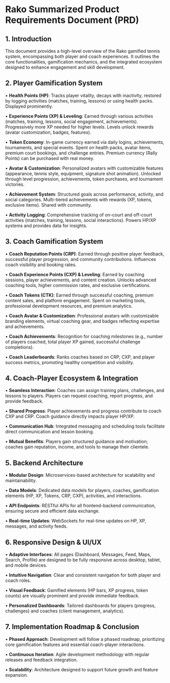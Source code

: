 
# Rako Summarized Product Requirements Document (PRD)

## 1. Introduction

This document provides a high-level overview of the Rako gamified tennis system, encompassing both player and coach experiences. It outlines the core functionalities, gamification mechanics, and the integrated ecosystem designed to enhance engagement and skill development.

## 2. Player Gamification System

• **Health Points (HP)**: Tracks player vitality, decays with inactivity, restored by logging activities (matches, training, lessons) or using health packs. Displayed prominently.

• **Experience Points (XP) & Leveling**: Earned through various activities (matches, training, lessons, social engagement, achievements). Progressively more XP needed for higher levels. Levels unlock rewards (avatar customization, badges, features).

• **Token Economy**: In-game currency earned via daily logins, achievements, tournaments, and special events. Spent on health packs, avatar items, premium court bookings, and challenge entries. Premium currency (Rally Points) can be purchased with real money.

• **Avatar & Customization**: Personalized avatars with customizable features (appearance, tennis style, equipment, signature shot animation). Unlocked through level progression, achievements, token purchases, and tournament victories.

• **Achievement System**: Structured goals across performance, activity, and social categories. Multi-tiered achievements with rewards (XP, tokens, exclusive items). Shared with community.

• **Activity Logging**: Comprehensive tracking of on-court and off-court activities (matches, training, lessons, social interactions). Powers HP/XP systems and provides data for insights.

## 3. Coach Gamification System

• **Coach Reputation Points (CRP)**: Earned through positive player feedback, successful player progression, and community contributions. Influences coach visibility and booking rates.

• **Coach Experience Points (CXP) & Leveling**: Earned by coaching sessions, player achievements, and content creation. Unlocks advanced coaching tools, higher commission rates, and exclusive certifications.

• **Coach Tokens (CTK)**: Earned through successful coaching, premium content sales, and platform engagement. Spent on marketing tools, professional development resources, and premium analytics.

• **Coach Avatar & Customization**: Professional avatars with customizable branding elements, virtual coaching gear, and badges reflecting expertise and achievements.

• **Coach Achievements**: Recognition for coaching milestones (e.g., number of players coached, total player XP gained, successful challenge completions).

• **Coach Leaderboards**: Ranks coaches based on CRP, CXP, and player success metrics, promoting healthy competition and visibility.

## 4. Coach-Player Ecosystem & Integration

• **Seamless Interaction**: Coaches can assign training plans, challenges, and lessons to players. Players can request coaching, report progress, and provide feedback.

• **Shared Progress**: Player achievements and progress contribute to coach CXP and CRP. Coach guidance directly impacts player HP/XP.

• **Communication Hub**: Integrated messaging and scheduling tools facilitate direct communication and lesson booking.

• **Mutual Benefits**: Players gain structured guidance and motivation; coaches gain reputation, income, and tools to manage their clientele.

## 5. Backend Architecture

• **Modular Design**: Microservices-based architecture for scalability and maintainability.

• **Data Models**: Dedicated data models for players, coaches, gamification elements (HP, XP, Tokens, CRP, CXP), activities, and interactions.

• **API Endpoints**: RESTful APIs for all frontend-backend communication, ensuring secure and efficient data exchange.

• **Real-time Updates**: WebSockets for real-time updates on HP, XP, messages, and activity feeds.

## 6. Responsive Design & UI/UX

• **Adaptive Interfaces**: All pages (Dashboard, Messages, Feed, Maps, Search, Profile) are designed to be fully responsive across desktop, tablet, and mobile devices.

• **Intuitive Navigation**: Clear and consistent navigation for both player and coach roles.

• **Visual Feedback**: Gamified elements (HP bars, XP progress, token counts) are visually prominent and provide immediate feedback.

• **Personalized Dashboards**: Tailored dashboards for players (progress, challenges) and coaches (client management, analytics).

## 7. Implementation Roadmap & Conclusion

• **Phased Approach**: Development will follow a phased roadmap, prioritizing core gamification features and essential coach-player interactions.

• **Continuous Iteration**: Agile development methodology with regular releases and feedback integration.

• **Scalability**: Architecture designed to support future growth and feature expansion.
